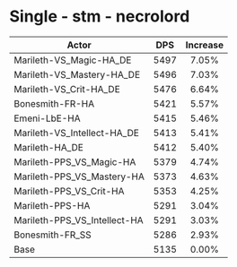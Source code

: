 # Single - stm - necrolord
| Actor | DPS | Increase |
|---|:---:|:---:|
|Marileth-VS_Magic-HA_DE|5497|7.05%|
|Marileth-VS_Mastery-HA_DE|5496|7.03%|
|Marileth-VS_Crit-HA_DE|5476|6.64%|
|Bonesmith-FR-HA|5421|5.57%|
|Emeni-LbE-HA|5415|5.46%|
|Marileth-VS_Intellect-HA_DE|5413|5.41%|
|Marileth-HA_DE|5412|5.40%|
|Marileth-PPS_VS_Magic-HA|5379|4.74%|
|Marileth-PPS_VS_Mastery-HA|5373|4.63%|
|Marileth-PPS_VS_Crit-HA|5353|4.25%|
|Marileth-PPS-HA|5291|3.04%|
|Marileth-PPS_VS_Intellect-HA|5291|3.03%|
|Bonesmith-FR_SS|5286|2.93%|
|Base|5135|0.00%|
